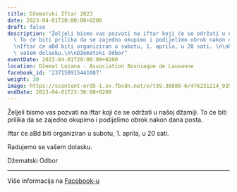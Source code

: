```yaml
---
title: Džematski Iftar 2023
date: 2023-04-01T20:00:00+0200
draft: false
description: "Željeli bismo vas pozvati na iftar koji će se održati u našoj džamiji.\
  \ To će biti prilika da se zajedno okupimo i podijelimo obrok nakon dana posta.\n\
  \nIftar će aBd biti organiziran u subotu, 1. aprila, u 20 sati. \n\nRadujemo se\
  \ vašem dolasku.\n\nDžematski Odbor"
eventDate: 2023-04-01T20:00:00+0200
location: Džemat Lozana - Association Bosniaque de Lausanne
facebook_id: '237150915441087'
weight: 30
image: https://scontent-ord5-1.xx.fbcdn.net/v/t39.30808-6/476231214_935500385377228_3500090740640109385_n.jpg?_nc_cat=101&ccb=1-7&_nc_sid=9e60e4&_nc_ohc=zesT1uTrer8Q7kNvwGt05w_&_nc_oc=AdmIF7uCAOrOETR_sWEukYAprwYdKGEICTQ9qPnNJNgzP9fkqXXoYr6i2Hw-R3Y71k4&_nc_zt=23&_nc_ht=scontent-ord5-1.xx&edm=ABTKTjYEAAAA&_nc_gid=gh4Qgt2wOc8iXjOyjVUZ1w&oh=00_AfdolahiNeYN2uZtAzv2YgqYZLVjROkcC8n3wim_enno3A&oe=68FA315A
endDate: 2023-04-01T23:30:00+0200
---
```


Željeli bismo vas pozvati na iftar koji će se održati u našoj džamiji. To će biti prilika da se zajedno okupimo i podijelimo obrok nakon dana posta.

Iftar će aBd biti organiziran u subotu, 1. aprila, u 20 sati. 

Radujemo se vašem dolasku.

Džematski Odbor

---

Više informacija na [Facebook-u](https://facebook.com/events/237150915441087)